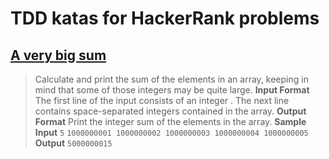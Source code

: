 # TDD katas for HackerRank problems

## [A very big sum]
> Calculate and print the sum of the elements in an array, keeping in mind that some of those integers may be quite large.
> **Input Format**
> The first line of the input consists of an integer .
> The next line contains space-separated integers contained in the array.
> **Output Format**
> Print the integer sum of the elements in the array.
> **Sample Input**
> `5`
> `1000000001 1000000002 1000000003 1000000004 1000000005`
> **Output**
> `5000000015`

[A very big sum]: <https://www.hackerrank.com/challenges/a-very-big-sum/problem>